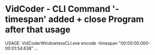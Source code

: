# VidCoder - CLI Command '-timespan' added + close Program after that usage

USAGE: VidCoderWindowlessCLI.exe encode -timespan "00:00:00.000-00:01:54.638" ...
